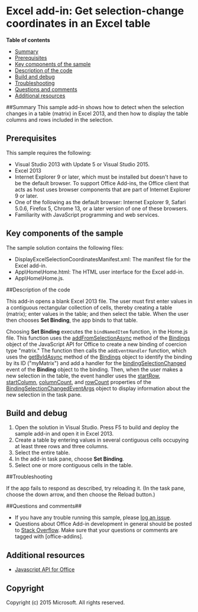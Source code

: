 # Excel add-in: Get selection-change coordinates in an Excel table

**Table of contents**

* [Summary](#summary)
* [Prerequisites](#prerequisites)
* [Key components of the sample](#components)
* [Description of the code](#codedescription)
* [Build and debug](#build)
* [Troubleshooting](#troubleshooting)
* [Questions and comments](#questions)
* [Additional resources](#additional-resources)

<a name="summary"></a>
##Summary
This sample add-in shows how to detect when the selection changes in a table (matrix) in Excel 2013, and then how to display the table columns and rows included in the selection.

<a name="prerequisites"></a>
## Prerequisites ##

This sample requires the following:  

  - Visual Studio 2013 with Update 5 or Visual Studio 2015.  
  - Excel 2013
  - Internet Explorer 9 or later, which must be installed but doesn't have to be the default browser. To support Office Add-ins, the Office client that acts as host uses browser components that are part of Internet Explorer 9 or later.
  - One of the following as the default browser: Internet Explorer 9, Safari 5.0.6, Firefox 5, Chrome 13, or a later version of one of these browsers.
  - Familiarity with JavaScript programming and web services.

<a name="components"></a>
## Key components of the sample
The sample solution contains the following files:

- DisplayExcelSelectionCoordinatesManifest.xml: The manifest file for the Excel add-in.
- App\Home\Home.html: The HTML user interface for the Excel add-in.
- App\Home\Home.js. 

<a name="codedescription"></a>
##Description of the code

This add-in opens a blank Excel 2013 file. The user must first enter values in a contiguous rectangular collection of cells, thereby creating a table (matrix); enter values in the table; and then select the table. When the user then chooses **Set Binding**, the app binds to that table.

Choosing **Set Binding** executes the `bindNamedItem` function, in the Home.js file. This function uses the [addFromSelectionAsync](http://msdn.microsoft.com/en-us/library/office/apps/fp142282(v=office.15)) method of the [Bindings](http://msdn.microsoft.com/en-us/library/fp160966(v=office.15)) object of the JavaScript API for Office to create a new binding of coercion type "matrix." The function then calls the `addEventHandler` function, which uses the [getByIdAsync](http://msdn.microsoft.com/en-us/library/fp161008(v=office.15)) method of the [Bindings](http://msdn.microsoft.com/en-us/library/fp160966(v=office.15)) object to identify the binding by its ID ("myMatrix") and add a handler for the [bindingSelectionChanged](http://msdn.microsoft.com/en-us/library/fp161088(v=office.15)) event of the **Binding** object to the binding. Then, when the user makes a new selection in the table, the event handler uses the [startRow](http://msdn.microsoft.com/en-US/library/fp179809), [startColumn](http://msdn.microsoft.com/en-US/library/fp179837), [columnCount](http://msdn.microsoft.com/en-US/library/fp179813), and [rowCount](http://msdn.microsoft.com/en-US/library/fp179805) properties of the [BindingSelectionChangedEventArgs](http://msdn.microsoft.com/library/9b879ce5-e59c-4059-b488-c51eddfdca5b) object to display information about the new selection in the task pane.

<a name="build"></a>
## Build and debug ##

1. Open the solution in Visual Studio. Press F5 to build and deploy the sample add-in and open it in Excel 2013.
2. Create a table by entering values in several contiguous cells occupying at least three rows and three columns.
3. Select the entire table.
4. In the add-in task pane, choose **Set Binding**.
5. Select one or more contiguous cells in the table.

<a name="troubleshooting"></a>
##Troubleshooting

If the app fails to respond as described, try reloading it. (In the task pane, choose the down arrow, and then choose the Reload button.)

<a name="questions"></a>
##Questions and comments##

- If you have any trouble running this sample, please [log an issue](https://github.com/OfficeDev/Excel-Add-in-Javascript-GetSelectionChangeCoordinates/issues).
- Questions about Office Add-in development in general should be posted to [Stack Overflow](http://stackoverflow.com/questions/tagged/office-addins). Make sure that your questions or comments are tagged with [office-addins].


<a name="additional-resources"></a>
## Additional resources ##

- [Javascript API for Office](http://msdn.microsoft.com/en-us/library/fp142185(office.15).aspx)


## Copyright
Copyright (c) 2015 Microsoft. All rights reserved.
